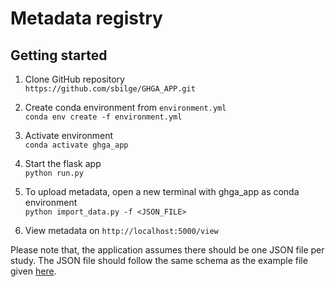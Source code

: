 # Metadata registry

## Getting started

1. Clone GitHub repository  
`https://github.com/sbilge/GHGA_APP.git`

2. Create conda environment from `environment.yml`  
`conda env create -f environment.yml`

3. Activate environment  
`conda activate ghga_app`

4. Start the flask app  
`python run.py`

5. To upload metadata, open a new terminal with ghga_app as conda environment  
`python import_data.py -f <JSON_FILE>`

6. View metadata on `http://localhost:5000/view`


Please note that, the application assumes there should be one JSON file per study. The JSON file should follow the same schema as the example file given [here](https://github.com/sbilge/GHGA_APP/blob/main/test_data/metadata.json).